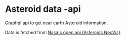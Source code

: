 # Asteroid data -api

Graphql api to get near earth Asteroid information. 

Data is fetched from [Nasa's open api (Asteroids NeoWs)](https://api.nasa.gov/). 

